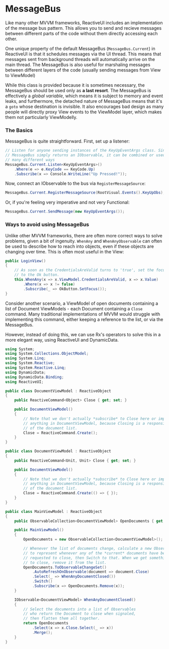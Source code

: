 # MessageBus

Like many other MVVM frameworks, ReactiveUI includes an implementation of the
message bus pattern. This allows you to send and recieve messages between
different parts of the code without them directly accessing each other.

One unique property of the default MessageBus (`MessageBus.Current`) in
ReactiveUI is that it schedules messages via the UI thread. This means that
messages sent from background threads will automatically arrive on the main
thread. The MessageBus is also useful for marshaling messages between
different layers of the code (usually sending messages from View to ViewModel)

While this class is provided because it is sometimes necessary, the MessageBus
should be used only as **a last resort**. The MessageBus is effectively a
*global variable*, which means it is subject to memory and event leaks, and
furthermore, the detached nature of MessageBus means that it's a `goto` whose
destination is invisible. It also encourages bad design as many people will
directly proxy View events to the ViewModel layer, which makes them not
particularly ViewModelly.

### The Basics

MessageBus is quite straightforward. First, set up a listener:

```cs
// Listen for anyone sending instances of the KeyUpEventArgs class. Since
// MessageBus simply returns an IObservable, it can be combined or used in
// many different ways
MessageBus.Current.Listen<KeyUpEventArgs>()
    .Where(e => e.KeyCode == KeyCode.Up)
    .Subscribe(x => Console.WriteLine("Up Pressed!"));
```

Now, connect an IObservable to the bus via `RegisterMessageSource`:

```cs
MessageBus.Current.RegisterMessageSource(RootVisual.Events().KeyUpObs);
```

Or, if you're feeling very imperative and not very Functional:

```cs
MessageBus.Current.SendMessage(new KeyUpEventArgs());
```

### Ways to avoid using MessageBus

Unlike other MVVM frameworks, there are often more correct ways to solve
problems, given a bit of ingenuity. `WhenAny` and `WhenAnyObservable` can
often be used to describe how to reach into objects, even if these objects are
changing over time. This is often most useful in the View:

```cs
public LoginView()
{
    // As soon as the CredentialsAreValid turns to 'true', set the focus
    // to the Ok button.
    this.WhenAny(x => x.ViewModel.CredentialsAreValid, x => x.Value)
        .Where(x => x != false)
        .Subscribe(_ => OkButton.SetFocus());
}
```

Consider another scenario, a ViewModel of open documents containing a list of
Document ViewModels - each Document containing a `Close` command. Many
traditional implementations of MVVM would struggle with implementing this
command, either keeping a reference to the list, or via the MessageBus.

However, instead of doing this, we can use Rx's operators to solve this in a
more elegant way, using ReactiveUI and DynamicData.

```cs
using System;
using System.Collections.ObjectModel;
using System.Linq;
using System.Reactive;
using System.Reactive.Linq;
using DynamicData;
using DynamicData.Binding;
using ReactiveUI;

public class DocumentViewModel : ReactiveObject
{
    public ReactiveCommand<Object> Close { get; set; }

    public DocumentViewModel() 
    {
        // Note that we don't actually *subscribe* to Close here or implement
        // anything in DocumentViewModel, because Closing is a responsibility
        // of the document list.
        Close = ReactiveCommand.Create();
    }
}

public class DocumentViewModel : ReactiveObject
{
    public ReactiveCommand<Unit, Unit> Close { get; set; }

    public DocumentViewModel() 
    {
        // Note that we don't actually *subscribe* to Close here or implement
        // anything in DocumentViewModel, because Closing is a responsibility
        // of the document list.
        Close = ReactiveCommand.Create(() => { });
    }
}

public class MainViewModel : ReactiveObject
{
    public ObservableCollection<DocumentViewModel> OpenDocuments { get; protected set; }

    public MainViewModel()
    {
        OpenDocuments = new ObservableCollection<DocumentViewModel>();

        // Whenever the list of documents change, calculate a new Observable
        // to represent whenever any of the *current* documents have been
        // requested to close, then Switch to that. When we get something
        // to close, remove it from the list.
        OpenDocuments.ToObservableChangeSet()
            .AutoRefreshOnObservable(document => document.Close)
            .Select(_ => WhenAnyDocumentClosed())
            .Switch()
            .Subscribe(x => OpenDocuments.Remove(x));
    }

    IObservable<DocumentViewModel> WhenAnyDocumentClosed()
    {
        // Select the documents into a list of Observables
        // who return the Document to close when signaled,
        // then flatten them all together.
        return OpenDocuments
            .Select(x => x.Close.Select(_ => x))
            .Merge();
    }
}
```
